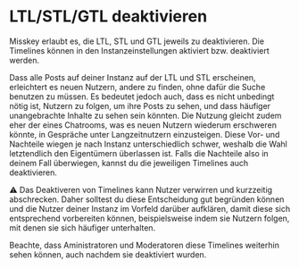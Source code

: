 # LTL/STL/GTL deaktivieren
Misskey erlaubt es, die LTL, STL und GTL jeweils zu deaktivieren. Die Timelines können in den Instanzeinstellungen aktiviert bzw. deaktiviert werden.

Dass alle Posts auf deiner Instanz auf der LTL und STL erscheinen, erleichtert es neuen Nutzern, andere zu finden, ohne dafür die Suche benutzen zu müssen. Es bedeutet jedoch auch, dass es nicht unbedingt nötig ist, Nutzern zu folgen, um ihre Posts zu sehen, und dass häufiger unangebrachte Inhalte zu sehen sein könnten. Die Nutzung gleicht zudem eher der eines Chatrooms, was es neuen Nutzern wiederum erschweren könnte, in Gespräche unter Langzeitnutzern einzusteigen. Diese Vor- und Nachteile wiegen je nach Instanz unterschiedlich schwer, weshalb die Wahl letztendlich den Eigentümern überlassen ist. Falls die Nachteile also in deinem Fall überwiegen, kannst du die jeweiligen Timelines auch deaktivieren.

<div class="warn">⚠️ Das Deaktiveren von Timelines kann Nutzer verwirren und kurzzeitig abschrecken. Daher solltest du diese Entscheidung gut begründen können und die Nutzer deiner Instanz im Vorfeld darüber aufklären, damit diese sich entsprechend vorbereiten können, beispielsweise indem sie Nutzern folgen, mit denen sie sich häufiger unterhalten.</div>

Beachte, dass Aministratoren und Moderatoren diese Timelines weiterhin sehen können, auch nachdem sie deaktiviert wurden.
